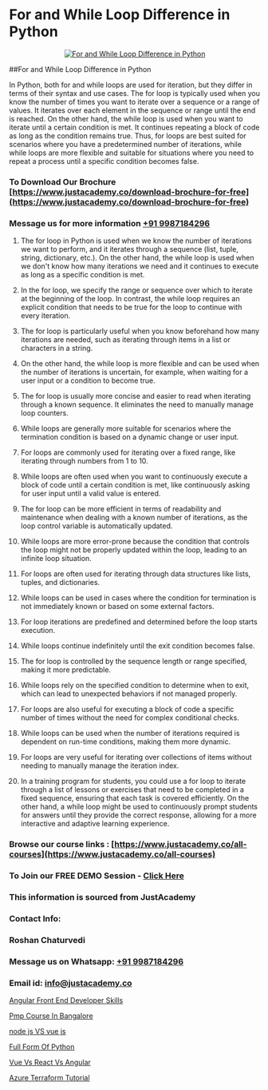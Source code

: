 # For and While Loop Difference in Python

<p align="center">
  <a href="https://justacademy.co/course-detail/python-training">
    <img src="https://justacademy.co/storage2/course_image/1709713400_course_image.webp" alt="For and While Loop Difference in Python">
  </a>
</p>
##For and While Loop Difference in Python

In Python, both for and while loops are used for iteration, but they differ in terms of their syntax and use cases. The for loop is typically used when you know the number of times you want to iterate over a sequence or a range of values. It iterates over each element in the sequence or range until the end is reached. On the other hand, the while loop is used when you want to iterate until a certain condition is met. It continues repeating a block of code as long as the condition remains true. Thus, for loops are best suited for scenarios where you have a predetermined number of iterations, while while loops are more flexible and suitable for situations where you need to repeat a process until a specific condition becomes false.
### To Download Our Brochure [https://www.justacademy.co/download-brochure-for-free](https://www.justacademy.co/download-brochure-for-free)
### Message us for more information [+91 9987184296](https://api.whatsapp.com/send?phone=919987184296)
1) The for loop in Python is used when we know the number of iterations we want to perform, and it iterates through a sequence (list, tuple, string, dictionary, etc.). On the other hand, the while loop is used when we don't know how many iterations we need and it continues to execute as long as a specific condition is met.
  
2) In the for loop, we specify the range or sequence over which to iterate at the beginning of the loop. In contrast, the while loop requires an explicit condition that needs to be true for the loop to continue with every iteration.

3) The for loop is particularly useful when you know beforehand how many iterations are needed, such as iterating through items in a list or characters in a string.

4) On the other hand, the while loop is more flexible and can be used when the number of iterations is uncertain, for example, when waiting for a user input or a condition to become true.

5) The for loop is usually more concise and easier to read when iterating through a known sequence. It eliminates the need to manually manage loop counters.

6) While loops are generally more suitable for scenarios where the termination condition is based on a dynamic change or user input.

7) For loops are commonly used for iterating over a fixed range, like iterating through numbers from 1 to 10.

8) While loops are often used when you want to continuously execute a block of code until a certain condition is met, like continuously asking for user input until a valid value is entered.

9) The for loop can be more efficient in terms of readability and maintenance when dealing with a known number of iterations, as the loop control variable is automatically updated.

10) While loops are more error-prone because the condition that controls the loop might not be properly updated within the loop, leading to an infinite loop situation.

11) For loops are often used for iterating through data structures like lists, tuples, and dictionaries.

12) While loops can be used in cases where the condition for termination is not immediately known or based on some external factors.

13) For loop iterations are predefined and determined before the loop starts execution.

14) While loops continue indefinitely until the exit condition becomes false.

15) The for loop is controlled by the sequence length or range specified, making it more predictable.

16) While loops rely on the specified condition to determine when to exit, which can lead to unexpected behaviors if not managed properly.

17) For loops are also useful for executing a block of code a specific number of times without the need for complex conditional checks.

18) While loops can be used when the number of iterations required is dependent on run-time conditions, making them more dynamic.

19) For loops are very useful for iterating over collections of items without needing to manually manage the iteration index.

20) In a training program for students, you could use a for loop to iterate through a list of lessons or exercises that need to be completed in a fixed sequence, ensuring that each task is covered efficiently. On the other hand, a while loop might be used to continuously prompt students for answers until they provide the correct response, allowing for a more interactive and adaptive learning experience.

### Browse our course links : [https://www.justacademy.co/all-courses](https://www.justacademy.co/all-courses) 
### To Join our FREE DEMO Session - [Click Here](https://www.justacademy.co/register-for-course-demo)


### This information is sourced from JustAcademy
### Contact Info:
### Roshan Chaturvedi
### Message us on Whatsapp: [+91 9987184296](https://api.whatsapp.com/send?phone=919987184296)
### Email id: [info@justacademy.co](mailto:info@justacademy.co)
                
[Angular Front End Developer Skills](https://www.linkedin.com/pulse/angular-front-end-developer-skills-justacademy-san-jose-wma5f?trackingId=S5w0Tzgg5qx85YefORCmHg%3D%3D&lipi=urn%3Ali%3Apage%3Ad_flagship3_company_admin%3BmFqei9z9R2q6luNOEZ8Z4A%3D%3D)

[Pmp Course In Bangalore](https://www.linkedin.com/pulse/pmp-course-bangalore-software-training-mountain-view-7aqxe?trackingId=mg32rP%2BEul6jkeh907e8cA%3D%3D&lipi=urn%3Ali%3Apage%3Ad_flagship3_company_admin%3B8iJAXExGSpWzkSgodJb9Bg%3D%3D)

[node js VS vue js](https://medium.com/@justacademytraining/node-js-vs-vue-js-03ecccf8fb50)

[Full Form Of Python](https://medium.com/@ranemanish460/full-form-of-python-d2a42f324c91)

[Vue Vs React Vs Angular](https://justacademyin.github.io/justacademy/vue-vs-react-vs-angular)

[Azure Terraform Tutorial](https://justacademyin.github.io/justacademy/azure-terraform-tutorial)

